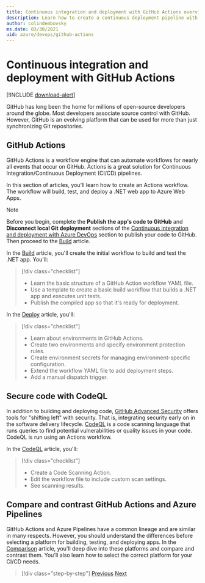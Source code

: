 ```yaml
---
title: Continuous integration and deployment with GitHub Actions overview
description: Learn how to create a continuous deployment pipeline with GitHub Actions and .NET DevOps
author: colindembovsky
ms.date: 03/30/2021
uid: azure/devops/github-actions
---
```

# Continuous integration and deployment with GitHub Actions

[!INCLUDE [download-alert](includes/download-alert.md)]

GitHub has long been the home for millions of open-source developers around the globe. Most developers associate source control with GitHub. However, GitHub is an evolving platform that can be used for more than just synchronizing Git repositories.

## GitHub Actions

GitHub Actions is a workflow engine that can automate workflows for nearly all events that occur on GitHub. Actions is a great solution for Continuous Integration/Continuous Deployment (CI/CD) pipelines.

In this section of articles, you'll learn how to create an Actions workflow. The workflow will build, test, and deploy a .NET web app to Azure Web Apps.

> [!NOTE]
> Before you begin, complete the **Publish the app's code to GitHub** and **Disconnect local Git deployment** sections of the [Continuous integration and deployment with Azure DevOps](cicd.md) section to publish your code to GitHub. Then proceed to the [Build](actions-build.md) article.

In the [Build](actions-build.md) article, you'll create the initial workflow to build and test the .NET app. You'll:

> [!div class="checklist"]
>
> * Learn the basic structure of a GitHub Action workflow YAML file.
> * Use a template to create a basic build workflow that builds a .NET app and executes unit tests.
> * Publish the compiled app so that it's ready for deployment.

In the [Deploy](actions-deploy.md) article, you'll:

> [!div class="checklist"]
>
> * Learn about environments in GitHub Actions.
> * Create two environments and specify environment protection rules.
> * Create environment secrets for managing environment-specific configuration.
> * Extend the workflow YAML file to add deployment steps.
> * Add a manual dispatch trigger.

## Secure code with CodeQL

In addition to building and deploying code, [GitHub Advanced Security](https://docs.github.com/github/getting-started-with-github/about-github-advanced-security) offers tools for "shifting left" with security. That is, integrating security early on in the software delivery lifecycle. [CodeQL](https://codeql.github.com/docs/codeql-overview/about-codeql/) is a code scanning language that runs queries to find potential vulnerabilities or quality issues in your code. CodeQL is run using an Actions workflow.

In the [CodeQL](actions-codeql.md) article, you'll:

> [!div class="checklist"]
>
> * Create a Code Scanning Action.
> * Edit the workflow file to include custom scan settings.
> * See scanning results.

## Compare and contrast GitHub Actions and Azure Pipelines

GitHub Actions and Azure Pipelines have a common lineage and are similar in many respects. However, you should understand the differences before selecting a platform for building, testing, and deploying apps. In the [Comparison](actions-vs-pipelines.md) article, you'll deep dive into these platforms and compare and contrast them. You'll also learn how to select the correct platform for your CI/CD needs.

>[!div class="step-by-step"]
>[Previous](cicd.md)
>[Next](actions-vs-pipelines.md)
